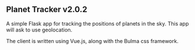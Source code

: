 ## Planet Tracker v2.0.2

A simple Flask app for tracking the positions of planets in the sky. This app will ask to use geolocation.

The client is written using Vue.js, along with the Bulma css framework.
